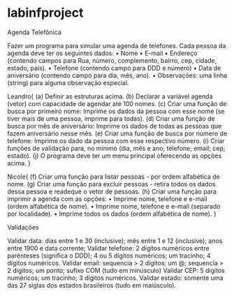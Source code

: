 # labinfproject

Agenda Telefônica

Fazer um programa para simular uma agenda de telefones.
Cada pessoa da agenda deve ter os seguintes dados:
• Nome
• E-mail
• Endereço (contendo campos para Rua, número, complemento, bairro, cep, cidade, estado, paı́s).
• Telefone (contendo campo para DDD e número)
• Data de aniversário (contendo campo para dia, mês, ano).
• Observações: uma linha (string) para alguma observação especial.

Leandro{
(a) Definir as estruturas acima.
(b) Declarar a variável agenda (vetor) com capacidade de agendar até 100 nomes.
(c) Criar uma função de busca por primeiro nome: Imprime os dados da pessoa com esse nome (se tiver mais de uma pessoa, imprime para todas).
(d) Criar uma função de busca por mês de aniversário: Imprime os dados de todas as pessoas que fazem aniversário nesse mês.
(e) Criar uma função de busca por número de telefone: Imprime os dado da pessoa com esse respectivo número.
(i) Criar funções de validação para, no mínimo (dia, mês e ano; telefone; email; cep; estado).
(j) O programa deve ter um menu principal oferecendo as opções acima.
}

Nicole{
(f) Criar uma função para listar pessoas - por ordem alfabética de nome.
(g) Criar uma função para excluir pessoas - retira todos os dados dessa pessoa e readeque o vetor de pessoas.
(h) Criar uma função para imprimir a agenda com as opções:
      • Imprime nome, telefone e e-mail (ordem alfabética de nome).
      • Imprime nome, telefone e e-mail (separado por localidade).
      • Imprime todos os dados (ordem alfabética de nome).
}

Validações

Validar data: dias entre 1 e 30 (inclusive); mês entre 1 e 12 (inclusive); anos entre 1900 e data corrente;
Validar telefone: 2 dígitos numéricos entre parênteses (significa o DDD); 4 ou 5 dígitos numéricos; um tracinho; 4 dígitos numéricos.
Validar email: sequencia > 2 dígitos; um @; sequencia > 2 dígitos; um ponto; sufixo COM (tudo em minúsculo)
Validar CEP: 5 dígitos numéricos; um tracinho; 3 dígitos numéricos.
Validar estado: somente uma das 27 siglas dos estados brasileiros (tudo em maiúsculo).
